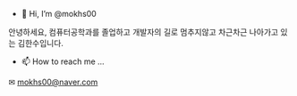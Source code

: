 - 👋 Hi, I’m @mokhs00

안녕하세요, 컴퓨터공학과를 졸업하고 개발자의 길로 멈추지않고 차근차근 나아가고 있는 김한수입니다.
- 📫 How to reach me ...

✉ mokhs00@naver.com

    



